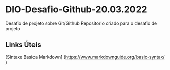 # DIO-Desafio-Github-20.03.2022
Desafio de projeto sobre Git/Github
Repositorio criado para o desafio de projeto
## Links Úteis
[Sintaxe Basica Markdown] (https://www.markdownguide.org/basic-syntax/
)
